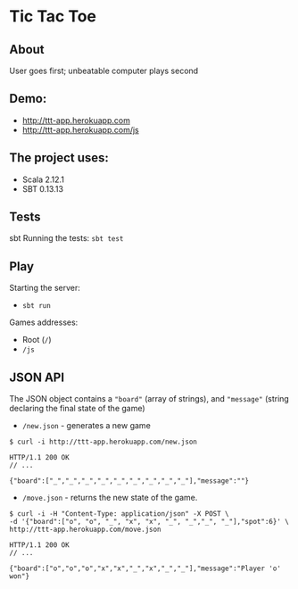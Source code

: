 # Tic Tac Toe

## About

User goes first; unbeatable computer plays second

## Demo:
- http://ttt-app.herokuapp.com
- http://ttt-app.herokuapp.com/js

## The project uses:

- Scala 2.12.1
- SBT 0.13.13

## Tests
sbt 
Running the tests: `sbt test`

## Play

Starting the server:

- `sbt run`

Games addresses:

- Root (`/`)
- `/js`

## JSON API

The JSON object contains a `"board"` (array of strings), and `"message"` (string declaring the final state of the game)

- `/new.json` - generates a new game

```shell
$ curl -i http://ttt-app.herokuapp.com/new.json

HTTP/1.1 200 OK
// ...

{"board":["_","_","_","_","_","_","_","_","_"],"message":""}
```

- `/move.json` - returns the new state of the game.

```shell
$ curl -i -H "Content-Type: application/json" -X POST \
-d '{"board":["o", "o", "_", "x", "x", "_", "_","_", "_"],"spot":6}' \
http://ttt-app.herokuapp.com/move.json

HTTP/1.1 200 OK
// ...

{"board":["o","o","o","x","x","_","x","_","_"],"message":"Player 'o' won"}
```
